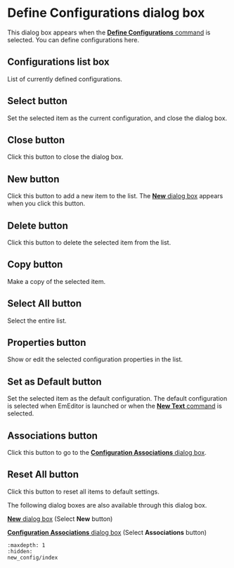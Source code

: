 # Define Configurations dialog box

This dialog box appears when the [**Define Configurations** command](../../cmd/tools/config) is selected. You can define configurations
here.

## Configurations list box

List of currently defined configurations.

## Select button

Set the selected item as the current configuration, and close the dialog box.

## Close button

Click this button to close the dialog box.

## New button

Click this button to add a new item to the list. The
[**New** dialog box](new_config/index) appears when you click this button.

## Delete button

Click this button to delete the selected item from the list.

## Copy button

Make a copy of the selected item.

## Select All button

Select the entire list.

## Properties button

Show or edit the selected configuration properties in the list.

## Set as Default button

Set the selected item as the default configuration. The
default configuration is selected when EmEditor is launched or when
the
[**New Text** command](../../cmd/file/file_new) is selected.

## Associations button

Click this button to go to the
[**Configuration Associations** dialog box](../configuration_associations/index).

## Reset All button

Click this button to reset all items to default settings.

The following dialog boxes are also available through this dialog box.

<a href="new_config/index.htm"><b>New</b> dialog box</a> (Select **New** button)

<a href="../configuration_associations/index.htm"> <strong>Configuration Associations</strong> dialog box</a> (Select **Associations** button)


```{toctree}
:maxdepth: 1
:hidden:
new_config/index
```
